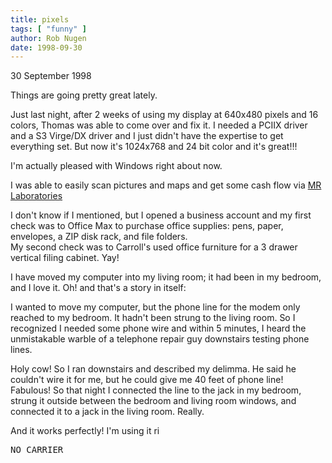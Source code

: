 ```yaml
---
title: pixels
tags: [ "funny" ]
author: Rob Nugen
date: 1998-09-30
---
```


<title>Pixels!</title>

<p class=date>30 September 1998</p>

<p>Things are going pretty great lately.

<p>Just last night, after 2 weeks of using my display at 640x480 pixels and 16 colors, Thomas was able to come over and fix it. I needed a PCIIX driver and a S3 Virge/DX driver and I just didn't have the expertise to get everything set.  But now it's 1024x768 and 24 bit color and it's great!!!

<p>I'm actually pleased with Windows right about now.

<p>I was able to easily scan pictures and maps and get some cash flow via <a href="http://www.mrlaboratories.com">MR Laboratories</a>

<p>I don't know if I mentioned, but I opened a business account and my first check was to Office Max to purchase office supplies: pens, paper, envelopes, a ZIP disk rack, and file folders.
<br>My second check was to Carroll's used office furniture for a 3 drawer vertical filing cabinet.  Yay!

<p>I have moved my computer into my living room; it had been in my bedroom, and I love it.  Oh!  and that's a story in itself:

<p>I wanted to move my computer, but the phone line for the modem only reached to my bedroom. It hadn't been strung to the living room.  So I recognized I needed some phone wire and within 5 minutes, I heard the unmistakable warble of a telephone repair guy downstairs testing phone lines.

<p>Holy cow!  So I ran downstairs and described my delimma. He said he couldn't wire it for me, but he could give me 40 feet of phone line!  Fabulous!  So that night I connected the line to the jack in my bedroom, strung it outside between the bedroom and living room windows, and connected it to a jack in the living room.  Really.

<p>And it works perfectly!  I'm using it ri

<pre>NO CARRIER</pre>
</p>
